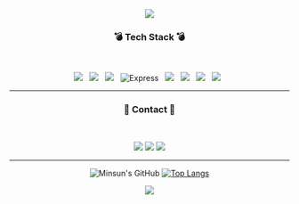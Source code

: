 <div align="center">
<img src="https://capsule-render.vercel.app/api?type=waving&color=timeGradient&height=180&section=header&text=Minsun's%Github&fontSize=35"/>

<h3 align="center"><b> 💣 Tech Stack 💣 </b></h3>

</br>
<p align="center">
<img src="https://img.shields.io/badge/github-181717?style=flat&logo=github&logoColor=white"></a> &nbsp
<img src="https://img.shields.io/badge/JavaScript-F7DF1E?style=flat&logo=JavaScript&logoColor=white"/></a> &nbsp
<img src="https://img.shields.io/badge/Node.js-339933?style=flat&logo=Node.js&logoColor=white"/></a> &nbsp
<img alt="Express" src="https://img.shields.io/badge/Express-000000?style=flat&logo=Express&logoColor=white"></a> &nbsp
<img src="https://img.shields.io/badge/MongoDB-47A248?style=flat&logo=MongoDB&logoColor=white"/></a> &nbsp 
<img src="https://img.shields.io/badge/MySQL-4479A1?style=flat&logo=MySQL&logoColor=white"/></a> &nbsp 
<img src="https://img.shields.io/badge/Amazon AWS-f7f7f7?style=flat&logo=Amazon AWS&logoColor=f89400"></a> &nbsp
<img src="https://img.shields.io/badge/Amazon AWS S3-f7f7f7?style=flat&logo=Amazon%20AWS S3&logoColor=f89400"/></a> &nbsp </p>

---

<h3 align="center"><b>💌 Contact 💌 </b></h3>

</br>
<p align="center">
<a href="mailto:minsunkim167"><img src="https://img.shields.io/badge/Gmail-D14836?style=flat&logo=gmail&logoColor=white&link=mailto:minsunkim167@gmail.com"/></a>
<a href="https://www.instagram.com/matagom10"><img src="https://img.shields.io/badge/Instagram-%23E4405F.svg?style=flat&logo=Instagram&logoColor=white&link=https://www.instagram.com/matagom10"/></a>
<a href="https://www.linkedin.com/in/minsunkim167/"><img src="http://img.shields.io/badge/-LinkedIn-0072b1.svg?style=flat&logo=LinkedIn&link=https://www.linkedin.com/in/minsunkim167/"/></a>
</p>


---


![Minsun's GitHub](https://github-readme-stats.vercel.app/api?username=Minsun91&show_icons=true&theme=radical)
[![Top Langs](https://github-readme-stats.vercel.app/api/top-langs/?username=Minsun91&layout=compact)](https://github.com/Minsun91/github-readme-stats)


<p align="center">
<img src="https://capsule-render.vercel.app/api?type=waving&color=timeGradient&height=130&section=footer&text=&fontSize=50"/>

</div>
